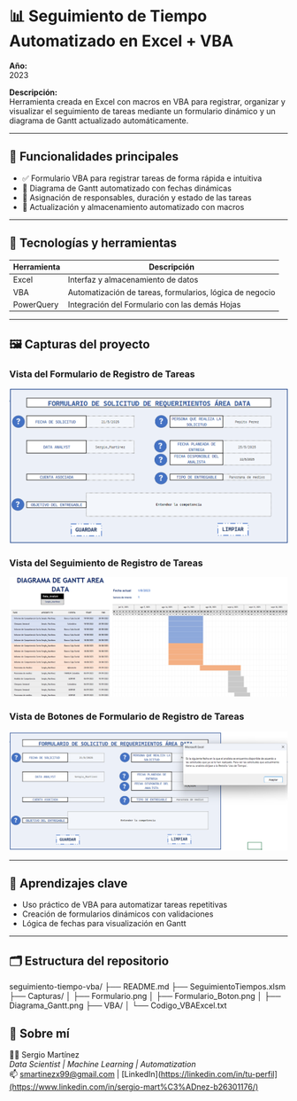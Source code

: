 # 📊 Seguimiento de Tiempo Automatizado en Excel + VBA

**Año:**  
2023

**Descripción:**  
Herramienta creada en Excel con macros en VBA para registrar, organizar y visualizar el seguimiento de tareas mediante un formulario dinámico y un diagrama de Gantt actualizado automáticamente.

---

## 🚀 Funcionalidades principales

- ✅ Formulario VBA para registrar tareas de forma rápida e intuitiva
- 📅 Diagrama de Gantt automatizado con fechas dinámicas
- 👥 Asignación de responsables, duración y estado de las tareas
- 💾 Actualización y almacenamiento automatizado con macros

---

## 🧰 Tecnologías y herramientas

| Herramienta | Descripción |
|-------------|-------------|
| Excel       | Interfaz y almacenamiento de datos |
| VBA         | Automatización de tareas, formularios, lógica de negocio |
| PowerQuery  | Integración del Formulario con las demás Hojas |

---

## 🖼️ Capturas del proyecto

<h3>Vista del Formulario de Registro de Tareas</h3>
<img src="Capturas/Formulario.png" alt="Formulario" width="600"/>

<h3>Vista del Seguimiento de Registro de Tareas</h3>
<img src="Capturas/Diagrama_Gantt.png" alt="Formulario" width="600"/>

<h3>Vista de Botones de Formulario de Registro de Tareas</h3> 
<img src="Capturas/Formulario_Boton.png" alt="Formulario" width="600"/>



---

## 🧠 Aprendizajes clave

- Uso práctico de VBA para automatizar tareas repetitivas
- Creación de formularios dinámicos con validaciones
- Lógica de fechas para visualización en Gantt


---

## 🗂️ Estructura del repositorio
seguimiento-tiempo-vba/
├── README.md
├── SeguimientoTiempos.xlsm
├── Capturas/
│ ├── Formulario.png
│ ├── Formulario_Boton.png
│ ├── Diagrama_Gantt.png
├── VBA/
│ └── Codigo_VBAExcel.txt

## 🙋 Sobre mí

👨‍💻 Sergio Martínez  
*Data Scientist | Machine Learning | Automatization*  
📫 smartinezx99@gmail.com | [LinkedIn](https://linkedin.com/in/tu-perfil](https://www.linkedin.com/in/sergio-mart%C3%ADnez-b26301176/)
